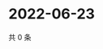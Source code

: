 # 2022-06-23

共 0 条

<!-- BEGIN WEIBO -->
<!-- 最后更新时间 Thu Jun 23 2022 04:16:34 GMT+0800 (China Standard Time) -->

<!-- END WEIBO -->

